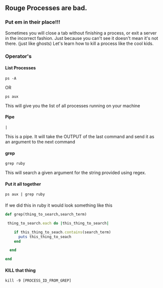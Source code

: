 ## Rouge Processes are bad.
### Put em in their place!!!

Sometimes you will close a tab without finishing a process, or exit a server in the incorrect fashion.
Just because you can't see it doesn't mean it's not there. (just like ghosts)
Let's learn how to kill a process like the cool kids.

### Operator's

#### List Processes
```
ps -A
```
OR
```
ps aux
```

This will give you the list of all processes running on your machine

#### Pipe
```
|
```
This is a pipe. It will take the OUTPUT of the last command and send it as an argument to the next command

#### grep
```
grep ruby
```
This will search a given argument for the string provided using regex.

#### Put it all together
```
ps aux | grep ruby
```

####
If we did this in ruby it would look something like this

```ruby
def grep(thing_to_search,search_term)

 thing_to_search.each do |this_thing_to_search|

    if this_thing_to_seach.contains(search_term)
      puts this_thing_to_seach
    end

  end

end
```

#### KILL that thing
```
kill -9 [PROCESS_ID_FROM_GREP]
```

